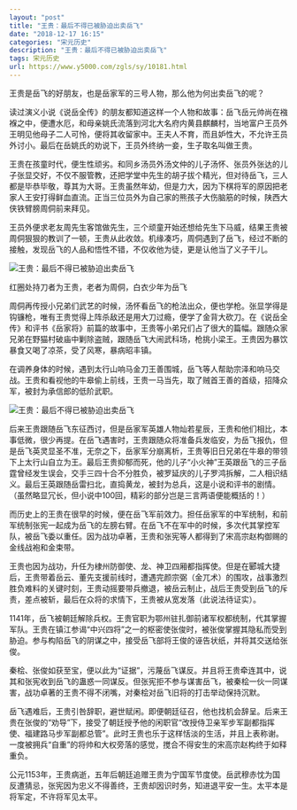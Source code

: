 ```yaml
---
layout: "post"
title: "王贵：最后不得已被胁迫出卖岳飞"
date: "2018-12-17 16:15"
categories: "宋元历史"
description: "王贵：最后不得已被胁迫出卖岳飞"
tags: 宋元历史
url: https://www.y5000.com/zgls/sy/10181.html
---
```






王贵是岳飞的好朋友，也是岳家军的三号人物，那么他为何出卖岳飞的呢？

读过演义小说《说岳全传》的朋友都知道这样一个人物和故事：岳飞岳元帅尚在襁褓之中，便遭水厄，和母亲姚氏流落到河北大名府内黄县麒麟村，当地富户王员外王明见他母子二人可怜，便将其收留家中。王夫人不育，而且妒性大，不允许王员外讨小。最后在岳姚氏的劝说下，王员外终纳一妾，生子取名叫做王贵。

王贵在孩童时代，便生性顽劣。和同乡汤员外汤文仲的儿子汤怀、张员外张达的儿子张显交好，不仅不服管教，还把学堂中先生的胡子拔个精光，但对待岳飞，三人都是毕恭毕敬，尊其为大哥。王贵虽然年幼，但是力大，因为下棋将军的原因把老家人王安打得鲜血直流。正当三位员外为自己家的熊孩子大伤脑筋的时候，陕西大侠铁臂膀周侗前来拜见。

王员外便求老友周先生客馆做先生，三个顽童开始还想给先生下马威，结果王贵被周侗狠狠的教训了一顿，王贵从此收敛。机缘凑巧，周侗遇到了岳飞，经过不断的接触，发现岳飞的人品和悟性不错，不仅收他为徒，更是认他当了义子干儿。

![王贵：最后不得已被胁迫出卖岳飞](/uploads/allimg/170111/6-1F111160051106.JPG)

红圈处持刀者为王贵，老者为周侗，白衣少年为岳飞

周侗再传授小兄弟们武艺的时候，汤怀看岳飞的枪法出众，便也学枪。张显学得是钩镰枪，唯有王贵觉得上阵杀敌还是用大刀过瘾，便学了金背大砍刀。在《说岳全传》和评书《岳家将》前篇的故事中，王贵等小弟兄们占了很大的篇幅。跟随众家兄弟在野猫村破庙中剿除盗贼，跟随岳飞大闹武科场，枪挑小梁王。王贵因为暴饮暴食又喝了凉茶，受了风寒，暴病昭丰镇。

在调养身体的时候，遇到太行山响马金刀王善围城，岳飞等人帮助宗泽和响马交战。王贵和看视他的牛皋偷上前线，王贵一马当先，取了贼首王善的首级，招降众军，被封为承信郎的低阶武职。

![王贵：最后不得已被胁迫出卖岳飞](/uploads/allimg/170111/6-1F11116012V45.JPG)

后来王贵跟随岳飞东征西讨，但是岳家军英雄人物灿若星辰，王贵和他们相比，本事低微，很少再提。在岳飞遇害时，王贵跟随众将准备兵发临安，为岳飞报仇，但是岳飞英灵显圣不准，无奈之下，岳家军分崩离析，王贵等旧日兄弟在牛皋的带领下上太行山自立为王。最后王贵抑郁而死，他的儿子“小火神”王英跟岳飞的三子岳霆曾经发生误会，交手三四十合不分胜负，被罗延庆的儿子罗鸿拆解，二人相识结义。最后王英跟随岳雷扫北，直捣黄龙，被封为总兵，这是小说和评书的剧情。（虽然略显冗长，但小说中100回，精彩的部分岂是三言两语便能概括的！）

而历史上的王贵在很早的时候，便在岳飞军前效力。担任岳家军的中军统制，和前军统制张宪一起成为岳飞的左膀右臂。在岳飞不在军中的时候，多次代其掌控军队，被岳飞委以重任。因为战功卓著，王贵和张宪等人都得到了宋高宗赵构御赐的金线战袍和金束带。

王贵也因为战功，升任为棣州防御使、龙、神卫四厢都指挥使。但是在郾城大捷后，王贵带着岳云、董先支援前线时，遭遇完颜宗弼（金兀术）的围攻，战事激烈胜负难料的关键时刻，王贵动摇要带兵撤退，被岳云制止，战后王贵受到岳飞的斥责，差点被斩，最后在众将的求情下，王贵被从宽发落（此说法待证实）。

1141年，岳飞被朝廷解除兵权。王贵官职为鄂州驻扎御前诸军权都统制，代其掌握军队。王贵在镇江参谒“中兴四将”之一的枢密使张俊时，被张俊掌握其隐私而受到胁迫。参与构陷岳飞的阴谋之中，接受岳飞部将王俊的诬告状纸，并将其交送给张俊。

秦桧、张俊如获至宝，便以此为“证据”，污蔑岳飞谋反。并且将王贵牵连其中，说其和张宪收到岳飞的蛊惑一同谋反。但张宪拒不参与谋害岳飞，被秦桧一伙一同谋害，战功卓著的王贵不得不闭嘴，对秦桧对岳飞旧将的打击举动保持沉默。

岳飞遇难后，王贵引咎辞职，避世赋闲。即便朝廷征召，他也找机会辞呈。后来王贵在张俊的“劝导”下，接受了朝廷授予他的闲职官“改授侍卫亲军步军副都指挥使、福建路马步军副都总管”。此时王贵也乐于这样恬淡的生活，并且上表称谢。一度被拥兵“自重”的将帅和大权旁落的感觉，搅合不得安生的宋高宗赵构终于如释重负。

公元1153年，王贵病逝，五年后朝廷追赠王贵为宁国军节度使。岳武穆赤忱为国反遭猜忌，张宪因为忠义不得善终，王贵却因识时务，知进退平安一生。太平本是将军定，不许将军见太平。
